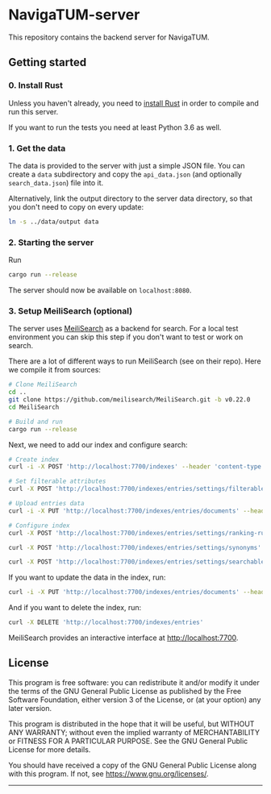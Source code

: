 # NavigaTUM-server

This repository contains the backend server for NavigaTUM.

## Getting started

### 0. Install Rust

Unless you haven't already, you need to [install Rust](https://www.rust-lang.org/tools/install)
in order to compile and run this server.

If you want to run the tests you need at least Python 3.6 as well.

### 1. Get the data

The data is provided to the server with just a simple JSON file.
You can create a `data` subdirectory and copy the `api_data.json`
(and optionally `search_data.json`) file into it.

Alternatively, link the output directory to the server data directory,
so that you don't need to copy on every update:

```bash
ln -s ../data/output data
```

### 2. Starting the server

Run

```bash
cargo run --release
```

The server should now be available on `localhost:8080`.

### 3. Setup MeiliSearch (optional)
The server uses [MeiliSearch](https://github.com/meilisearch/MeiliSearch) as a backend for search.
For a local test environment you can skip this step if you don't want to test or work on search.

There are a lot of different ways to run MeiliSearch (see on their repo). Here we compile it
from sources:

```bash
# Clone MeiliSearch
cd ..
git clone https://github.com/meilisearch/MeiliSearch.git -b v0.22.0
cd MeiliSearch

# Build and run
cargo run --release
```

Next, we need to add our index and configure search:

```bash
# Create index
curl -i -X POST 'http://localhost:7700/indexes' --header 'content-type: application/json' --data '{ "uid": "entries", "primaryKey": "ms_id" }'

# Set filterable attributes
curl -X POST 'http://localhost:7700/indexes/entries/settings/filterable-attributes' --data '["facet"]'

# Upload entries data
curl -i -X PUT 'http://localhost:7700/indexes/entries/documents' --header 'content-type: application/json' --data-binary @data/search_data.json

# Configure index
curl -X POST 'http://localhost:7700/indexes/entries/settings/ranking-rules' --data '["words","typo","rank:desc","exactness","proximity","attribute"]'

curl -X POST 'http://localhost:7700/indexes/entries/settings/synonyms' --data @../data/search_synonyms.json

curl -X POST 'http://localhost:7700/indexes/entries/settings/searchable-attributes' --data '[ "ms_id", "name", "arch_name", "type", "type_common_name", "parent_building", "parent_keywords", "address", "usage" ]'
```

If you want to update the data in the index, run:

```bash
curl -i -X PUT 'http://localhost:7700/indexes/entries/documents' --header 'content-type: application/json' --data-binary @data/search_data.json
```

And if you want to delete the index, run:

```bash
curl -X DELETE 'http://localhost:7700/indexes/entries'
```

MeiliSearch provides an interactive interface at [http://localhost:7700](http://localhost:7700).

## License

This program is free software: you can redistribute it and/or modify
it under the terms of the GNU General Public License as published by
the Free Software Foundation, either version 3 of the License, or
(at your option) any later version.

This program is distributed in the hope that it will be useful,
but WITHOUT ANY WARRANTY; without even the implied warranty of
MERCHANTABILITY or FITNESS FOR A PARTICULAR PURPOSE.  See the
GNU General Public License for more details.

You should have received a copy of the GNU General Public License
along with this program.  If not, see <https://www.gnu.org/licenses/>.

---
